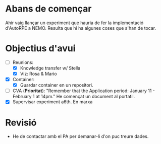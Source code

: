 
# Abans de començar
Ahir vaig llançar un experiment que hauria de fer la implementació d'AutoRPE a NEMO. Resulta que hi ha algunes coses que s'han de tocar.
# Objectius d'avui
- [ ] Reunions:
	- [x] Knowledge transfer w/ Stella
	- [x] Viz: Rosa & Mario
- [x] Container:
	- [x] Guardar container en un repositori.
- [ ] CVA (**Prioritat**):
      "Remember that the Application period: January 11 - February 1 at 14pm."
      He començat un document al portatil.
- [x] Supervisar experiment a6th.
      En marxa
# Revisió
- He de contactar amb el PA per demanar-li d'on puc treure dades.































































































































































































































































































































































































































































































































































































































































































































































































































































































































































































































































































































































































































































































































































































































































































































































































































































































































































































































































































































































































































































































































































































































































































































































































































































































































































































































































































































































































































































































































































































































































































































































































































































































































































































































































































































































































































































































































































































































































































































































































































































































































































































































































































































































































































































































































































































































































































































































































































































































































































































































































